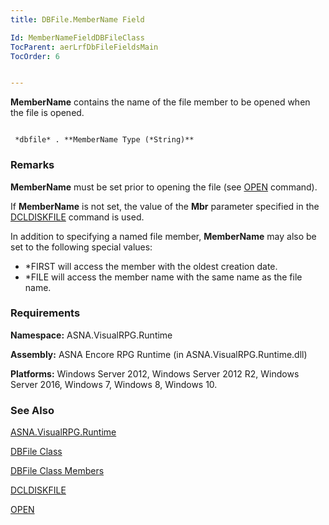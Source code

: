 ```yaml
---
title: DBFile.MemberName Field

Id: MemberNameFieldDBFileClass
TocParent: aerLrfDbFileFieldsMain
TocOrder: 6


---
```


**MemberName** contains the name of the file member to be opened when the file is opened. 

```

 *dbfile* . **MemberName Type (*String)** 
```

### Remarks
**MemberName** must be set prior to opening the file (see [OPEN](OPEN.html) command). 

If **MemberName** is not set, the value of the **Mbr** parameter specified in the [DCLDISKFILE](DCLDISKFILE.html) command is used. 

In addition to specifying a named file member, **MemberName** may also be set to the following special values: 

- *FIRST will access the member with the oldest creation date.
- *FILE will access the member name with the same name as the file name.

### Requirements
**Namespace:** ASNA.VisualRPG.Runtime 

**Assembly:** ASNA Encore RPG Runtime (in ASNA.VisualRPG.Runtime.dll) 

**Platforms:** Windows Server 2012, Windows Server 2012 R2, Windows Server 2016, Windows 7, Windows 8, Windows 10. 

### See Also
[ASNA.VisualRPG.Runtime](aerLrfRuntimeNamespace.html)

[DBFile Class](aerLrfDBFileClass.html)

[DBFile Class Members](aerLrfDBFileMembers.html)

[DCLDISKFILE](DCLDISKFILE.html)

[OPEN](OPEN.html) 

